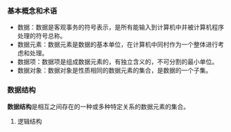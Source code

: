 ### 基本概念和术语

- 数据：数据是客观事务的符号表示，是所有能输入到计算机中并被计算机程序处理的符号总称。
- 数据元素：数据元素是数据的基本单位，在计算机中同村作为一个整体进行考虑和处理。
- 数据项：数据项是组成数据元素的，有独立含义的，不可分割的最小单位。
- 数据对象：数据对象是性质相同的数据元素的集合，是数据的一个子集。

### 数据结构

**数据结构**是相互之间存在的一种或多种特定关系的数据元素的集合。

1. 逻辑结构
